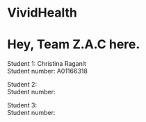 # VividHealth

# Hey, Team Z.A.C here.

Student 1: Christina Raganit<br/>
Student number: A01166318

Student 2:<br/>
Student number:

Student 3:<br/>
Student number:
